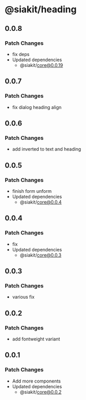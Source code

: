 # @siakit/heading

## 0.0.8

### Patch Changes

- fix deps
- Updated dependencies
  - @siakit/core@0.0.19

## 0.0.7

### Patch Changes

- fix dialog heading align

## 0.0.6

### Patch Changes

- add inverted to text and heading

## 0.0.5

### Patch Changes

- finish form unform
- Updated dependencies
  - @siakit/core@0.0.4

## 0.0.4

### Patch Changes

- fix
- Updated dependencies
  - @siakit/core@0.0.3

## 0.0.3

### Patch Changes

- various fix

## 0.0.2

### Patch Changes

- add fontweight variant

## 0.0.1

### Patch Changes

- Add more components
- Updated dependencies
  - @siakit/core@0.0.2
